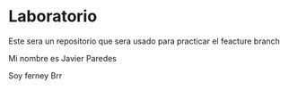 # Laboratorio
Este sera un repositorio que sera usado para practicar el feacture branch

Mi nombre es Javier Paredes

Soy ferney Brr